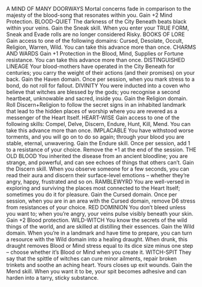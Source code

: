 A MIND OF MANY DOORWAYS
Mortal concerns fade in comparison to the majesty of the
blood-song that resonates within you. Gain +2 Mind
Protection.
BLOOD-QUIET
The darkness of the City Beneath beats black within
your veins. Gain the Sneak skill. When you enter
your TRUE FORM, Sneak and Evade rolls are no
longer considered Risky.
BOOKS OF LORE
Gain access to one of the following domains:
Cursed, Desolate, Occult, Religion, Warren,
Wild. You can take this advance more than once.
CHARMS AND WARDS
Gain +1 Protection in the Blood, Mind, Supplies
or Fortune resistance. You can take this advance
more than once.
DISTINGUISHED LINEAGE
Your blood-mothers have operated in the City Beneath
for centuries; you carry the weight of their actions (and
their promises) on your back. Gain the Haven
domain. Once per session, when you mark stress
to a bond, do not roll for fallout.
DIVINITY
You were inducted into a coven who believe that witches
are blessed by the gods; you recognise a second heartbeat,
unknowable and sacred, inside you. Gain the Religion
domain. Roll Discern+Religion to follow the secret signs in an inhabited landmark that lead to the
hidden places of worship where you are revered as
a messenger of the Heart Itself.
HEART-WISE
Gain access to one of the following skills:
Compel, Delve, Discern, Endure, Hunt, Kill,
Mend. You can take this advance more than once.
IMPLACABLE
You have withstood worse torments, and you will go on to
do so again; through your blood you are stable, eternal,
unwavering. Gain the Endure skill. Once per session,
add 1 to a resistance of your choice. Remove
the +1 at the end of the session.
THE OLD BLOOD
You inherited the disease from an ancient bloodline; you
are strange, and powerful, and can see echoes of things that
others can’t. Gain the Discern skill. When you observe
someone for a few seconds, you can read their aura
and discern their surface-level emotions – whether
they’re angry, happy, frustrated and so on.
RAMBLEWYRD
You are well-versed in exploring and surviving the
places most connected to the Heart Itself; sometimes you
do it for pleasure. Gain the Cursed domain. Once
per session, when you are in an area with the
Cursed domain, remove D6 stress from resistances
of your choice.
RED DOMINION
You don’t bleed unless you want to; when you’re angry,
your veins pulse visibly beneath your skin. Gain +2
Blood protection.
WILD-WITCH
You know the secrets of the wild things of the world, and
are skilled at distilling their essences. Gain the Wild
domain. When you’re in a landmark and have time
to prepare, you can turn a resource with the Wild
domain into a healing draught. When drunk, this
draught removes Blood or Mind stress equal to its
dice size minus one step – choose whether it’s
Blood or Mind when you create it.
WITCH-SPIT
They say that the spittle of witches can cure minor ailments,
repair broken trinkets and soothe an aching heart.
Yours closes up exit wounds. Gain the Mend skill.
When you want it to be, your spit becomes adhesive
and can harden into a tarry, sticky substance.